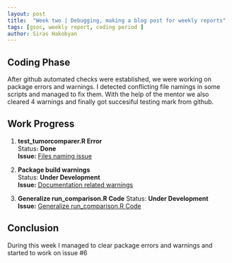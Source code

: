 ```yaml
---
layout: post
title:  "Week two | Debugging, making a blog post for weekly reports"
tags: [gsoc, weekly report, coding period ]
author: Siras Hakobyan
---
```


## Coding Phase

After github automated checks were established, we were working on package errors and warnings. 
I detected conflicting file namings in some scripts and managed to fix them. With the help of the mentor we also cleared 4 warnings and finally got succesiful testing mark from github.

## Work Progress

1. **test_tumorcomparer.R Error**   
    Status։ **Done**    
    **Issue:** [Files naming issue](https://github.com/sanderlab/tumorcomparer/issues/4)

2. **Package build warnings**  
    Status: **Under Development**  
    **Issue:** [Documentation related warnings](https://github.com/sanderlab/tumorcomparer/issues/5)

3. **Generalize run_comparison.R Code** 
    Status: **Under Development**   
    **Issue:** [Generalize run_comparison.R Code](https://github.com/sanderlab/tumorcomparer/issues/6)


## Conclusion  

During this week I managed to clear package errors and warnings and started to work on issue #6
